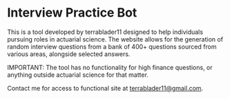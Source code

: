 # Interview Practice Bot

This is a tool developed by terrablader11 designed to help individuals pursuing roles in actuarial science. The website allows for the generation of random interview questions from a bank of 400+ questions sourced from various areas, alongside selected answers. 

IMPORTANT: The tool has no functionality for high finance questions, or anything outside actuarial science for that matter. 

Contact me for access to functional site at terrablader11@gmail.com.  
